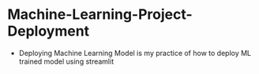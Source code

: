 # Machine-Learning-Project-Deployment

- Deploying Machine Learning Model is my practice of how to deploy ML trained model using streamlit

